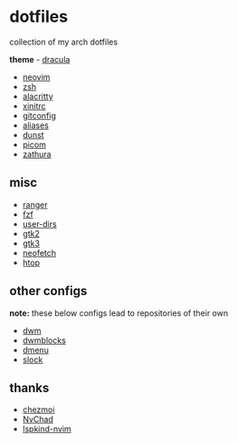 # dotfiles

collection of my arch dotfiles

**theme** - [dracula](https://draculatheme.com)

* [neovim](dot_config/nvim)
* [zsh](dot_config/zsh)
* [alacritty](dot_config/alacritty/alacritty.yml)
* [xinitrc](dot_config/x11/xinitrc)
* [gitconfig](dot_gitconfig)
* [aliases](dot_config/zsh/dot_aliases)
* [dunst](dot_config/dunst/dunstrc)
* [picom](dot_config/picom.conf)
* [zathura](dot_config/zathura/zathurarc)

## misc

* [ranger](dot_config/ranger)
* [fzf](dot_config/fzf)
* [user-dirs](dot_config/user-dirs.dirs)
* [gtk2](dot_config/private_gtk-2.0/gtkfilechooser.ini)
* [gtk3](dot_config/private_gtk-3.0/settings.ini)
* [neofetch](dot_config/neofetch/config.conf)
* [htop](dot_config/private_htop/htoprc)

## other configs

**note:** these below configs lead to repositories of their own

* [dwm](https://github.com/lordlabuckdas/dwm)
* [dwmblocks](https://github.com/lordlabuckdas/dwmblocks)
* [dmenu](https://github.com/lordlabuckdas/dmenu)
* [slock](https://github.com/lordlabuckdas/slock)

## thanks

- [chezmoi](https://github.com/twpayne/chezmoi/)
- [NvChad](https://github.com/NvChad/NvChad)
- [lspkind-nvim](https://github.com/onsails/lspkind-nvim)
